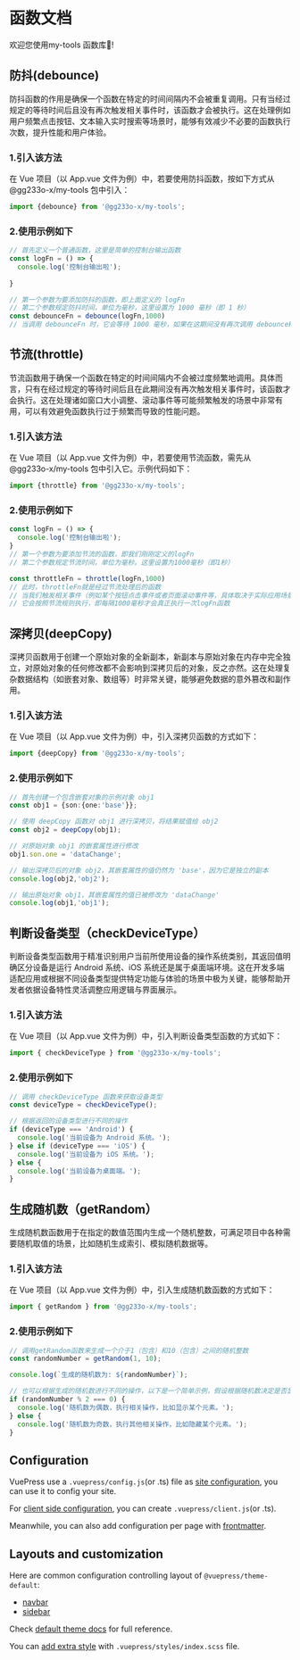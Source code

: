 # 函数文档

欢迎您使用my-tools 函数库:tada:!

## 防抖(debounce)

防抖函数的作用是确保一个函数在特定的时间间隔内不会被重复调用。只有当经过规定的等待时间后且没有再次触发相关事件时，该函数才会被执行。这在处理例如用户频繁点击按钮、文本输入实时搜索等场景时，能够有效减少不必要的函数执行次数，提升性能和用户体验。

### 1.引入该方法
在 Vue 项目（以 App.vue 文件为例）中，若要使用防抖函数，按如下方式从 @gg233o-x/my-tools 包中引入：
```ts title="App.vue"
import {debounce} from '@gg233o-x/my-tools';
```

### 2.使用示例如下
```ts title="App.vue"
// 首先定义一个普通函数，这里是简单的控制台输出函数
const logFn = () => {
  console.log('控制台输出啦');
  
}

// 第一个参数为要添加防抖的函数，即上面定义的 logFn
// 第二个参数规定防抖时间，单位为毫秒，这里设置为 1000 毫秒（即 1 秒）
const debounceFn = debounce(logFn,1000)
// 当调用 debounceFn 时，它会等待 1000 毫秒，如果在这期间没有再次调用 debounceFn，才会执行 logFn 函数
```
## 节流(throttle)

节流函数用于确保一个函数在特定的时间间隔内不会被过度频繁地调用。具体而言，只有在经过规定的等待时间后且在此期间没有再次触发相关事件时，该函数才会执行。这在处理诸如窗口大小调整、滚动事件等可能频繁触发的场景中非常有用，可以有效避免函数执行过于频繁而导致的性能问题。

### 1.引入该方法
在 Vue 项目（以 App.vue 文件为例）中，若要使用节流函数，需先从 @gg233o-x/my-tools 包中引入它。示例代码如下：
```ts title="App.vue"
import {throttle} from '@gg233o-x/my-tools';
```

### 2.使用示例如下
```ts title="App.vue"
const logFn = () => {
  console.log('控制台输出啦');
}
// 第一个参数为要添加节流的函数，即我们刚刚定义的logFn
// 第二个参数规定节流时间，单位为毫秒。这里设置为1000毫秒（即1秒）

const throttleFn = throttle(logFn,1000)
// 此时，throttleFn就是经过节流处理后的函数
// 当我们触发相关事件（例如某个按钮点击事件或者页面滚动事件等，具体取决于实际应用场景）调用throttleFn时，
// 它会按照节流规则执行，即每隔1000毫秒才会真正执行一次logFn函数
```

## 深拷贝(deepCopy)

深拷贝函数用于创建一个原始对象的全新副本，新副本与原始对象在内存中完全独立，对原始对象的任何修改都不会影响到深拷贝后的对象，反之亦然。这在处理复杂数据结构（如嵌套对象、数组等）时非常关键，能够避免数据的意外篡改和副作用。


### 1.引入该方法
在 Vue 项目（以 App.vue 文件为例）中，引入深拷贝函数的方式如下：
```ts title="App.vue"
import {deepCopy} from '@gg233o-x/my-tools';
```

### 2.使用示例如下
```ts title="App.vue"
// 首先创建一个包含嵌套对象的示例对象 obj1
const obj1 = {son:{one:'base'}};

// 使用 deepCopy 函数对 obj1 进行深拷贝，将结果赋值给 obj2
const obj2 = deepCopy(obj1);

// 对原始对象 obj1 的嵌套属性进行修改
obj1.son.one = 'dataChange';

// 输出深拷贝后的对象 obj2，其嵌套属性的值仍然为 'base'，因为它是独立的副本
console.log(obj2,'obj2');  

// 输出原始对象 obj1，其嵌套属性的值已被修改为 'dataChange'
console.log(obj1,'obj1'); 
```

## 判断设备类型（checkDeviceType）

判断设备类型函数用于精准识别用户当前所使用设备的操作系统类别，其返回值明确区分设备是运行 Android 系统、iOS 系统还是属于桌面端环境。这在开发多端适配应用或根据不同设备类型提供特定功能与体验的场景中极为关键，能够帮助开发者依据设备特性灵活调整应用逻辑与界面展示。

### 1.引入该方法
在 Vue 项目（以 App.vue 文件为例）中，引入判断设备类型函数的方式如下：

```ts title="App.vue"
import { checkDeviceType } from '@gg233o-x/my-tools';
```

### 2.使用示例如下
```ts title="App.vue"
// 调用 checkDeviceType 函数来获取设备类型
const deviceType = checkDeviceType();

// 根据返回的设备类型进行不同的操作
if (deviceType === 'Android') {
  console.log('当前设备为 Android 系统。');
} else if (deviceType === 'iOS') {
  console.log('当前设备为 iOS 系统。');
} else {
  console.log('当前设备为桌面端。');
}
```


## 生成随机数（getRandom）

生成随机数函数用于在指定的数值范围内生成一个随机整数，可满足项目中各种需要随机取值的场景，比如随机生成索引、模拟随机数据等。

### 1.引入该方法
在 Vue 项目（以 App.vue 文件为例）中，引入生成随机数函数的方式如下：

```ts title="App.vue"
import { getRandom } from '@gg233o-x/my-tools';
```

### 2.使用示例如下
```ts title="App.vue" 
// 调用getRandom函数来生成一个介于1（包含）和10（包含）之间的随机整数
const randomNumber = getRandom(1, 10);

console.log(`生成的随机数为: ${randomNumber}`);

// 也可以根据生成的随机数进行不同的操作，以下是一个简单示例，假设根据随机数决定是否显示某个元素
if (randomNumber % 2 === 0) {
  console.log('随机数为偶数，执行相关操作，比如显示某个元素。');
} else {
  console.log('随机数为奇数，执行其他相关操作，比如隐藏某个元素。');
}
```
 

## Configuration

VuePress use a `.vuepress/config.js`(or .ts) file as [site configuration][config], you can use it to config your site.

For [client side configuration][client-config], you can create `.vuepress/client.js`(or .ts).

Meanwhile, you can also add configuration per page with [frontmatter][].

## Layouts and customization

Here are common configuration controlling layout of `@vuepress/theme-default`:

- [navbar][]
- [sidebar][]

Check [default theme docs][default-theme] for full reference.

You can [add extra style][style] with `.vuepress/styles/index.scss` file.

[routing]: https://vuejs.press/guide/page.html#routing
[content]: https://vuejs.press/guide/page.html#content
[synatex-extensions]: https://vuejs.press/guide/markdown.html#syntax-extensions
[vue-feature]: https://vuejs.press/guide/markdown.html#using-vue-in-markdown
[config]: https://vuejs.press/guide/configuration.html#client-config-file
[client-config]: https://vuejs.press/guide/configuration.html#client-config-file
[frontmatter]: https://vuejs.press/guide/page.html#frontmatter
[navbar]: https://vuejs.press/reference/default-theme/config.html#navbar
[sidebar]: https://vuejs.press/reference/default-theme/config.html#sidebar
[default-theme]: https://vuejs.press/reference/default-theme/
[style]: https://vuejs.press/reference/default-theme/styles.html#style-file
